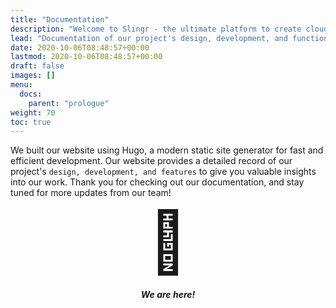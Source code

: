 ```yaml
---
title: "Documentation"
description: "Welcome to Slingr - the ultimate platform to create cloud apps that integrate with other SaaS solutions seamlessly! If you're wondering what Slingr is, then look no further. "
lead: "Documentation of our project's design, development, and functionality."
date: 2020-10-06T08:48:57+00:00
lastmod: 2020-10-06T08:48:57+00:00
draft: false
images: []
menu:
  docs:
    parent: "prologue"
weight: 70
toc: true
---
```

<style>
  .emoji-grid span{
    font-size: 6rem;
    line-height: 6rem;
    padding: 0.5rem;
    display: flex;
    justify-content: center;
    align-items: center;
  }
  .emoji-grid h5{
    display: flex;
    justify-content: center;
    align-items: center;
  }

</style>

We built our website using Hugo, a modern static site generator for fast and efficient development. Our website provides a detailed record of our project's <code>design, development, and features</code> to give you valuable insights into our work. Thank you for checking out our documentation, and stay tuned for more updates from our team!

<div class="emoji-grid">
  <span>📍</span>
  <h5>We are here!</h5>
</div>


